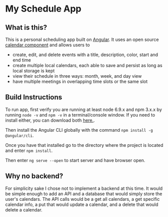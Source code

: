 # My Schedule App

## What is this?

This is a personal scheduling app built on [Angular](https://angular.io/). It uses an open source [calendar component](https://github.com/mattlewis92/angular-calendar) and allows users to
* create, edit, and delete events with a title, description, color, start and end time
* create multiple local calendars, each able to save and persist as long as local storage is kept
* view their schedule in three ways: month, week, and day view
* have multiple meetings in overlapping time slots or the same slot

## Build Instructions

To run app, first verify you are running at least node 6.9.x and npm 3.x.x by running `node -v` and `npm -v` in a terminal/console window. If you need to install either, you can download both [here.](https://nodejs.org/en/download/).

Then install the Angular CLI globally with the command `npm install -g @angular/cli`.

Once you have that installed go to the directory where the project is located and enter `npm install`.

Then enter `ng serve --open` to start server and have browser open.

## Why no backend?

For simplicity sake I chose not to implement a backend at this time. It would be simple enough to add an API and a database that would simply store the user's calendars. The API calls would be a get all calendars, a get specific calendar info, a put that would update a calendar, and a delete that would delete a calendar.
